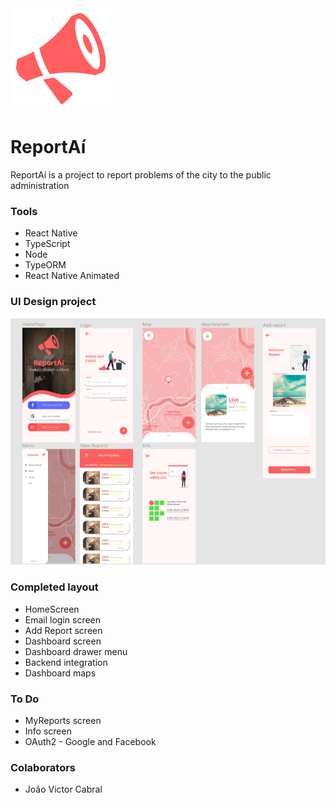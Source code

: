 <img src="./docs/logo.png">
 
# ReportAí
ReportAí is a project to report problems of the city to the public administration

### Tools
- React Native
- TypeScript
- Node
- TypeORM
- React Native Animated

### UI Design project

<img src="./docs/screens.png" />

### Completed layout
- HomeScreen
- Email login screen
- Add Report screen
- Dashboard screen
- Dashboard drawer menu
- Backend integration
- Dashboard maps

### To Do
- MyReports screen
- Info screen
- OAuth2 - Google and Facebook

### Colaborators
- João Victor Cabral
